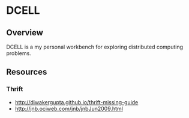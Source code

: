 # DCELL

## Overview
DCELL is a my personal workbench for exploring distributed computing problems.


## Resources
### Thrift
* http://diwakergupta.github.io/thrift-missing-guide
* http://jnb.ociweb.com/jnb/jnbJun2009.html